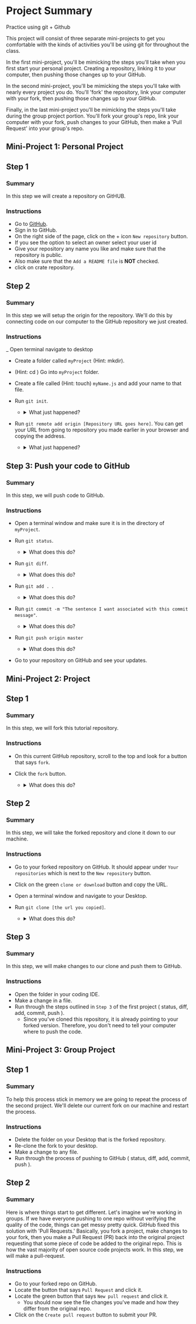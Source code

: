 # Project Summary

Practice using git + Github

This project will consist of three separate mini-projects to get you comfortable with the kinds of activities you'll be using git for throughout the class.

In the first mini-project, you'll be mimicking the steps you'll take when you first start your personal project. Creating a repository, linking it to your computer, then pushing those changes up to your GitHub.

In the second mini-project, you'll be mimicking the steps you'll take with nearly every project you do. You'll 'fork' the repository, link your computer with your fork, then pushing those changes up to your GitHub.

Finally, in the last mini-project you'll be mimicking the steps you'll take during the group project portion. You'll fork your group's repo, link your computer with your fork, push changes to your GitHub, then make a 'Pull Request' into your group's repo.

## Mini-Project 1: Personal Project

## Step 1

### Summary

In this step we will create a repository on GitHUB.

### Instructions

- Go to <a href="https://github.com/">GitHub</a>.
- Sign in to GitHub.
- On the right side of the page, click on the + icon `New repository` button.
- If you see the option to select an owner select your user id
- Give your repository any name you like and make sure that the repository is public.
- Also make sure that the `Add a README file` is <b>NOT</b> checked.
- click on crate repository.

## Step 2

### Summary

In this step we will setup the origin for the repository. We'll do this by connecting code on our computer to the GitHub repository we just created.

### Instructions

\_ Open terminal navigate to desktop

- Create a folder called `myProject` (Hint: mkdir).
- (Hint: cd ) Go into `myProject` folder.
- Create a file called (Hint: touch) `myName.js` and add your name to that file.
- Run `git init`.

  - <details>

    <summary> What just happened? </summary>

    <br />

    You've just told your computer that you want git to watch the `myProject` folder and to keep track of any changes. This also allows us to run git commands inside of the folder. (Warning: Be very careful to make sure you're in the right directory when you run `git init`!)

    </details>

- Run `git remote add origin [Repository URL goes here]`. You can get your URL from going to repository you made earlier in your browser and copying the address.

  - <details>

    <summary> What just happened? </summary>

    <br />

    Basically, we tell our computer "Hey, I created this repo on GitHub, so when I push, I want my code to go to this GitHub repo." Now whenever you run `git push origin master` your computer knows that origin is pointing to your repo you made on GitHub and it pushes your changes there.

    <br />

    ( If you accidentally DID initialize your repository with a README, you must do a `git pull origin master` first - to get the README file on your computer - before you'll be able to push. )

    </details>

## Step 3: Push your code to GitHub

### Summary

In this step, we will push code to GitHub.

### Instructions

- Open a terminal window and make sure it is in the directory of `myProject`.
- Run `git status`.

  - <details>

    <summary> What does this do? </summary>

    <br />

    This will show what files have been changed. This also helps us determine what files we want to add to GitHub and what files we don't want to add to GitHub.

    </details>

- Run `git diff`.

  - <details>

    <summary> What does this do? </summary>

    <br />

    This will show the actual code that has been changed. Again, we want to make sure we don't push anything to GitHub that shouldn't be there.

    </details>

- Run `git add . `.

  - <details>

    <summary> What does this do? </summary>

    <br />

    This adds our file(s) to the 'staging area'. This is basically a fail safe if you accidentially add something you don't want. You can view items that our staged by running `git status`.

    </details>

- Run `git commit -m "The sentence I want associated with this commit message"`.

  - <details>

    <summary> What does this do? </summary>

    <br />

    This tells your computer: 'Hey, the next time code is pushed to GitHub, take all of this code with it.' The message also specifies what GitHub will display in relation to this commit.

    </details>

- Run `git push origin master`

  - <details>

    <summary> What does this do? </summary>

    <br />

    Your code is now pushed to GitHub. Be sure to include `origin master`, as this tells GitHub which branch you want to push to, and creates the branch if it doesn't exist yet.

    </details>

- Go to your repository on GitHub and see your updates.

## Mini-Project 2: Project

## Step 1

### Summary

In this step, we will fork this tutorial repository.

### Instructions

- On this current GitHub repository, scroll to the top and look for a button that says `fork`.
- Click the `fork` button.

  - <details>

    <summary> What does this do? </summary>

    <br />

    This will essentially copy all of the code from this repository, but make it as a new repository under your account. As you can imagine, you can't push directly to the repo, because that would not be secure for (anyone could make any changes they want). What you should do is create a fork of this repo, then push to your own fork because it's under your own account.

    </details>

## Step 2

### Summary

In this step, we will take the forked repository and clone it down to our machine.

### Instructions

- Go to your forked repository on GitHub. It should appear under `Your repositories` which is next to the `New repository` button.
- Click on the green `clone or download` button and copy the URL.
- Open a terminal window and navigate to your Desktop.
- Run `git clone [the url you copied]`.

  - <details>

    <summary> What does this do? </summary>

    <br />

    This takes what's on GitHub and essentially downloads it so you can now make changes to it on your local computer.

    </details>

## Step 3

### Summary

In this step, we will make changes to our clone and push them to GitHub.

### Instructions

- Open the folder in your coding IDE.
- Make a change in a file.
- Run through the steps outlined in `Step 3` of the first project ( status, diff, add, commit, push ).
  - Since you've cloned this repository, it is already pointing to your forked version. Therefore, you don't need to tell your computer where to push the code.

## Mini-Project 3: Group Project

## Step 1

### Summary

To help this process stick in memory we are going to repeat the process of the second project. We'll delete our current fork on our machine and restart the process.

### Instructions

- Delete the folder on your Desktop that is the forked repository.
- Re-clone the fork to your desktop.
- Make a change to any file.
- Run through the process of pushing to GitHub ( status, diff, add, commit, push ).

## Step 2

### Summary

Here is where things start to get different. Let's imagine we're working in groups. If we have everyone pushing to one repo without verifying the quality of the code, things can get messy pretty quick. GitHub fixed this solution with 'Pull Requests.' Basically, you fork a project, make changes to your fork, then you make a Pull Request (PR) back into the original project requesting that some piece of code be added to the original repo. This is how the vast majority of open source code projects work. In this step, we will make a pull-request.

### Instructions

- Go to your forked repo on GitHub.
- Locate the button that says `Pull Request` and click it.
- Locate the green button that says `New pull request` and click it.
  - You should now see the file changes you've made and how they differ from the original repo.
- Click on the `Create pull request` button to submit your PR.
